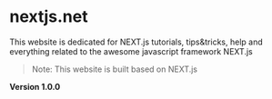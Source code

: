 # nextjs.net

This website is dedicated for NEXT.js tutorials, tips&tricks, help and everything related to the awesome javascript framework NEXT.js

> Note: This website is built based on NEXT.js




**Version 1.0.0**